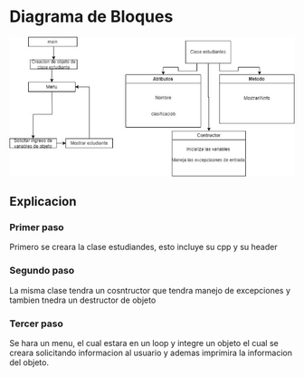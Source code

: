 # Diagrama de Bloques
![Diagrama](picture.jpg)

## Explicacion

### Primer paso
Primero se creara la clase estudiandes, esto incluye su cpp y su header

### Segundo paso

La misma clase tendra un cosntructor que tendra manejo de excepciones y tambien tnedra un destructor de objeto 

### Tercer paso 

Se hara un menu, el cual estara en un loop y integre un objeto el cual se creara solicitando informacion al usuario y ademas imprimira la informacion del objeto.
